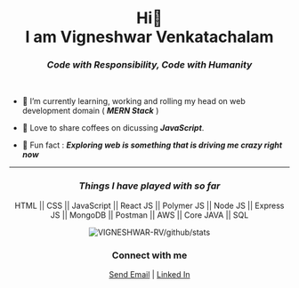 


<h1 align="center">
   Hi👋
   <br/>
  I am <b>Vigneshwar Venkatachalam </b>
</h1>

<h3 align="center"><i>Code with Responsibility, Code with Humanity</i></h3>

<br />

 
- 🌱 I’m currently learning, working and rolling my head on web development domain ( <i>**MERN Stack**</i> )
 
- 💬 Love to share coffees on dicussing <i>**JavaScript**</i>.

- 🧔 Fun fact : <i>**Exploring web is something that is driving me crazy right now**</i>

<hr />

<h3 align="center"><i>Things I have played with so far</i></h3>


<p align="center">
  HTML || CSS || JavaScript || React JS || Polymer JS || Node JS || Express JS || MongoDB || Postman || AWS || Core JAVA || SQL
</p>

<p align="center">
  <img src="https://github-readme-streak-stats.herokuapp.com?user=VIGNESHWAR-RV&theme=blood&hide_border=true&date_format=M%20j%5B%2C%20Y%5D&fire=0080ff&background=ffffff&ring=0080ff&stroke=0080ff&sideLabels=0080ff&dates=000000&currStreakLabel=0080ff&currStreakNum=000000&sideNums=000000" alt="VIGNESHWAR-RV/github/stats">
  </img>
</p>


<h3 align="center">Connect with me</h3>
<p align="center">
<a href="vigneshwarrv666@gmail.com" target="_blank" align="center">Send Email</a> |
<a href="https://linkedin.com/in/https://www.linkedin.com/in/vigneshwar-rv/" target="blank">Linked In</a>
</p>

<br />


